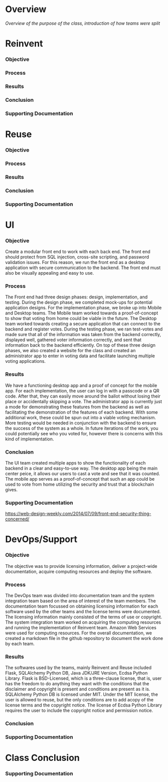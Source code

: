# Overview
_Overview of the purpose of the class, introduction of how teams were split_

# Reinvent
### Objective


### Process


### Results


### Conclusion

### Supporting Documentation


# Reuse
### Objective


### Process


### Results


### Conclusion

### Supporting Documentation

# UI
### Objective
Create a modular front end to work with each back end. The front end should protect from SQL injection, cross-site scripting, and password validation issues. For this reason, we run the front end as a desktop application with secure communication to the backend. The front end must also be visually appealing and easy to use. 

### Process
The Front end had three design phases: design, implementation, and testing. During the design phase, we completed mock-ups for potential application designs. For the implementation phase, we broke up into Mobile and Desktop teams. The Mobile team worked towards a proof-of-concept to show that voting from home could be viable in the future. The Desktop team worked towards creating a secure application that can connect to the backend and register votes. During the testing phase, we ran test-votes and made sure that all of the information was taken from the backend correctly, displayed well, gathered voter information correctly, and sent that information back to the backend efficiently. On top of these three design phases, we also created a website for the class and created an administrator app to enter in voting data and facilitate launching multiple voting applications.

### Results
We have a functioning desktop app and a proof of concept for the mobile app. For each implementation, the user can log in with a passcode or a QR code. After that, they can easily move around the ballot without losing their place or accidentally skipping a vote. The administrator app is currently just a mode for demonstrating these features from the backend as well as facilitating the demonstration of the features of each backend. With some additional work, these could be spun out into a viable voting mechanism. More testing would be needed in conjunction with the backend to ensure the success of the system as a whole. In future iterations of the work, you could potentially see who you voted for, however there is concerns with this kind of implementation. 

### Conclusion
The UI team created multiple apps to show the functionality of each backend in a clear and easy-to-use way. The desktop app being the main center peice, it allows our users to cast a vote and see that it was counted. The mobile app serves as a proof-of-concept that such an app could be used to vote from home utilizing the security and trust that a blockchain gives. 

### Supporting Documentation
https://web-design-weekly.com/2014/07/09/front-end-security-thing-concerned/

# DevOps/Support
### Objective
The objective was to provide licensing information, deliver a project-wide documentation, acquire computing resources and deploy the software.

### Process
The DevOps team was divided into documentation team and the system integration team based on the area of interest of the team members. The documentation team focussed on obtaining licensing information for each software used by the other teams and the license terms were documented. The licensing information mainly consisted of the terms of use or copyright. The system integration team worked on acquiring the computing resources and running the implementation of Reinvent team. Amazon Web Services were used for computing resources.
For the overall documentation, we created a markdown file in the github repository to document the work done by each team.

### Results
The softwares used by the teams, mainly Reinvent and Reuse included Flask, SQLAlchemy Python DB, Java JDK/JRE Version, Ecdsa Python Library. Flask is BSD-Licensed, which is a three-clause license, that is, user has the freedom to do anything they want with the conditions that the disclaimer and copyright is present and conditions are present as it is. 
SQLAlchemy Python DB is licensed under MIT. Under the MIT license, the user is allowed to reuse, but the only conditions are to add acopy of the license terms and the copyright notice.
The license of Ecdsa Python Library requires the user to include the copyright notice and permission notice.


### Conclusion

### Supporting Documentation

# Class Conclusion


### Supporting Documentation
